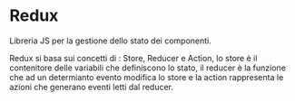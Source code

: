 # Redux
Libreria JS per la gestione dello stato dei componenti.

Redux si basa sui concetti di : Store, Reducer e Action, lo store è il contenitore delle variabili che definiscono lo stato, il reducer è la funzione che ad un determianto evento modifica lo store e la action rappresenta le azioni che generano eventi letti dal reducer.


